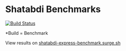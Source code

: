 # Shatabdi Benchmarks

[![Build Status](https://travis-ci.com/YashKumarVerma/shatabdi-express-performance.svg?token=bdYdpM7ki4qrmdCwJmGf&branch=master)](https://travis-ci.com/YashKumarVerma/shatabdi-express-performance)

\*Build = Benchmark

View results on [shatabdi-express-benchmark.surge.sh](http://shatabdi-express-benchmark.surge.sh/)
